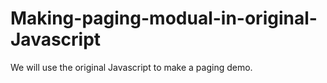 # Making-paging-modual-in-original-Javascript
We will use the original Javascript to make a paging demo.
